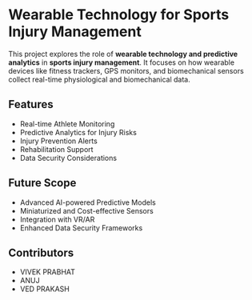 # Wearable Technology for Sports Injury Management

This project explores the role of **wearable technology and predictive analytics** in **sports injury management**. It focuses on how wearable devices like fitness trackers, GPS monitors, and biomechanical sensors collect real-time physiological and biomechanical data.

## Features

- Real-time Athlete Monitoring
- Predictive Analytics for Injury Risks
- Injury Prevention Alerts
- Rehabilitation Support
- Data Security Considerations

## Future Scope

- Advanced AI-powered Predictive Models
- Miniaturized and Cost-effective Sensors
- Integration with VR/AR
- Enhanced Data Security Frameworks

## Contributors

- VIVEK PRABHAT
- ANUJ
- VED PRAKASH
  


